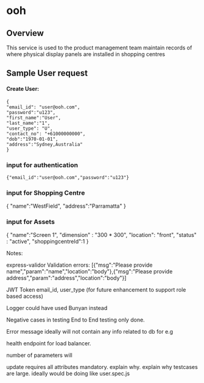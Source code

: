 # ooh

## Overview

This service is used to the product management team maintain records of where physical display panels are installed in shopping centres

## Sample User request

#### Create User:

```
{
"email_id": "user@ooh.com",
"password":"u123",
"first_name":"User",
"last_name":"1",
"user_type": "U",
"contact_no": "+61000000000",
"dob":"1970-01-01",
"address":"Sydney,Australia"
}
```

### input for authentication

```
{"email_id":"user@ooh.com","password":"u123"}

```

### input for Shopping Centre

{
"name":"WestField",
"address":"Parramatta"
}

### input for Assets

{
"name":"Screen 1",
"dimension" : "300 \* 300",
"location": "front",
"status" : "active",
"shoppingcentreId":1
}

Notes:

express-validor
Validation errors: [{"msg":"Please provide name","param":"name","location":"body"},{"msg":"Please provide address","param":"address","location":"body"}]

JWT Token
email_id, user_type (for future enhancement to support role based access)

Logger could have used Bunyan instead

Negative cases in testing
End to End testing only done.

Error message ideally will not contain any info related to db for e.g

health endpoint for load balancer.

number of parameters will

update requires all attributes mandatory. explain why.
explain why testcases are large. ideally would be doing like user.spec.js
